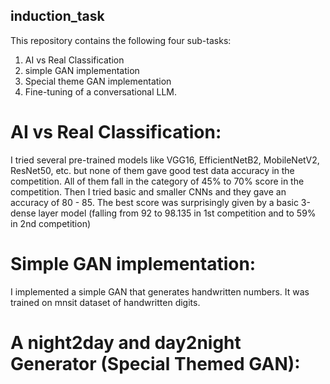 ## induction_task

This repository contains the following four sub-tasks:
1. AI vs Real Classification
2. simple GAN implementation
3. Special theme GAN implementation
4. Fine-tuning of a conversational LLM.

# AI vs Real Classification:

I tried several pre-trained models like VGG16, EfficientNetB2, MobileNetV2, ResNet50, etc. but none of them gave good test data accuracy in the competition. All of them fall in the category of 45% to 70% score in the competition. Then I tried basic and smaller CNNs and they gave an accuracy of 80 - 85. The best score was surprisingly given by a basic 3-dense layer model (falling from 92 to 98.135 in 1st competition and to 59% in 2nd competition)  


# Simple GAN implementation:

I implemented a simple GAN that generates handwritten numbers. It was trained on mnsit dataset of handwritten digits. 


# A night2day and day2night Generator (Special Themed GAN):



# 
